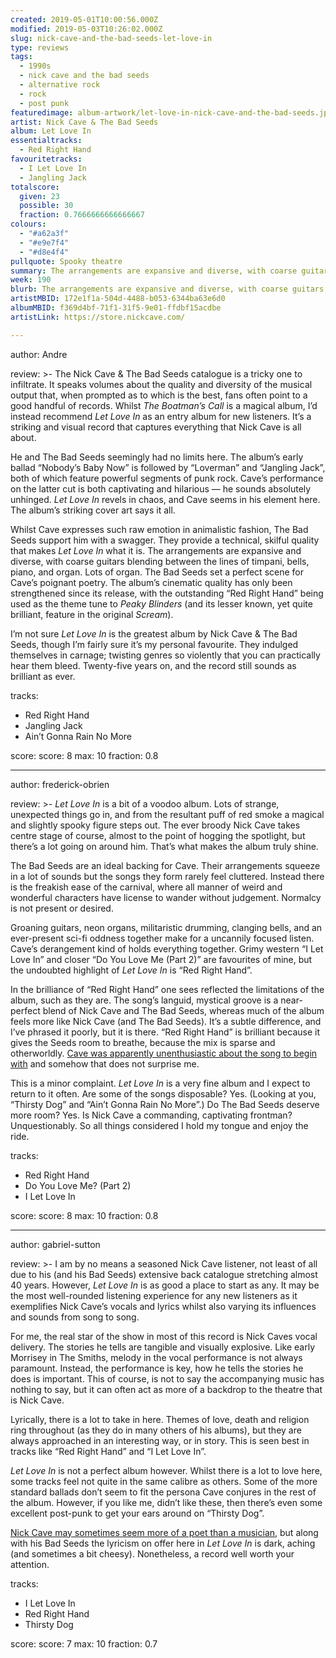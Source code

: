 ```yaml
---
created: 2019-05-01T10:00:56.000Z
modified: 2019-05-03T10:26:02.000Z
slug: nick-cave-and-the-bad-seeds-let-love-in
type: reviews
tags:
  - 1990s
  - nick cave and the bad seeds
  - alternative rock
  - rock
  - post punk
featuredimage: album-artwork/let-love-in-nick-cave-and-the-bad-seeds.jpg
artist: Nick Cave & The Bad Seeds
album: Let Love In
essentialtracks:
  - Red Right Hand
favouritetracks:
  - I Let Love In
  - Jangling Jack
totalscore:
  given: 23
  possible: 30
  fraction: 0.7666666666666667
colours:
  - "#a62a3f"
  - "#e9e7f4"
  - "#d8e4f4"
pullquote: Spooky theatre
summary: The arrangements are expansive and diverse, with coarse guitars blending between the lines of timpani, bells, piano, and organ. Lots of organ. The Bad Seeds set a perfect scene for Cave's poignant poetry.
week: 190
blurb: The arrangements are expansive and diverse, with coarse guitars blending between the lines of timpani, bells, piano, and organ. Lots of organ.
artistMBID: 172e1f1a-504d-4488-b053-6344ba63e6d0
albumMBID: f369d4bf-71f1-31f5-9e01-ffdbf15acdbe
artistLink: https://store.nickcave.com/

---
```


author: Andre

review: >-
  The Nick Cave & The Bad Seeds catalogue is a tricky one to infiltrate. It speaks volumes about the quality and diversity of the musical output that, when prompted as to which is the best, fans often point to a good handful of records. Whilst *The Boatman’s Call* is a magical album, I’d instead recommend *Let Love In* as an entry album for new listeners. It’s a striking and visual record that captures everything that Nick Cave is all about. 
  
  He and The Bad Seeds seemingly had no limits here. The album’s early ballad “Nobody’s Baby Now” is followed by “Loverman” and “Jangling Jack”, both of which feature powerful segments of punk rock. Cave’s performance on the latter cut is both captivating and hilarious — he sounds absolutely unhinged. *Let Love In* revels in chaos, and Cave seems in his element here. The album’s striking cover art says it all.

  Whilst Cave expresses such raw emotion in animalistic fashion, The Bad Seeds support him with a swagger. They provide a technical, skilful quality that makes *Let Love In* what it is. The arrangements are expansive and diverse, with coarse guitars blending between the lines of timpani, bells, piano, and organ. Lots of organ. The Bad Seeds set a perfect scene for Cave’s poignant poetry. The album’s cinematic quality has only been strengthened since its release, with the outstanding “Red Right Hand” being used as the theme tune to *Peaky Blinders* (and its lesser known, yet quite brilliant, feature in the original *Scream*). 
  
  I’m not sure *Let Love In* is the greatest album by Nick Cave & The Bad Seeds, though I’m fairly sure it’s my personal favourite. They indulged themselves in carnage; twisting genres so violently that you can practically hear them bleed. Twenty-five years on, and the record still sounds as brilliant as ever.

tracks:
  - Red Right Hand
  - ­­Jangling Jack
  - ­­Ain’t Gonna Rain No More

score:
  score: 8
  max: 10
  fraction: 0.8

---
author: frederick-obrien

review: >-
  *Let Love In* is a bit of a voodoo album. Lots of strange, unexpected things go in, and from the resultant puff of red smoke a magical and slightly spooky figure steps out. The ever broody Nick Cave takes centre stage of course, almost to the point of hogging the spotlight, but there’s a lot going on around him. That’s what makes the album truly shine.

  The Bad Seeds are an ideal backing for Cave. Their arrangements squeeze in a lot of sounds but the songs they form rarely feel cluttered. Instead there is the freakish ease of the carnival, where all manner of weird and wonderful characters have license to wander without judgement. Normalcy is not present or desired.

  Groaning guitars, neon organs, militaristic drumming, clanging bells, and an ever-present sci-fi oddness together make for a uncannily focused listen. Cave’s derangement kind of holds everything together. Grimy western “I Let Love In” and closer “Do You Love Me (Part 2)” are favourites of mine, but the undoubted highlight of *Let Love In* is “Red Right Hand”.

  In the brilliance of “Red Right Hand” one sees reflected the limitations of the album, such as they are. The song’s languid, mystical groove is a near-perfect blend of Nick Cave and The Bad Seeds, whereas much of the album feels more like Nick Cave (and The Bad Seeds). It’s a subtle difference, and I’ve phrased it poorly, but it is there. “Red Right Hand” is brilliant because it gives the Seeds room to breathe, because the mix is sparse and otherworldly. [Cave was apparently unenthusiastic about the song to begin with](https://nypost.com/2016/06/22/the-unlikely-story-behind-peaky-blinders-theme-song/) and somehow that does not surprise me.

  This is a minor complaint. *Let Love In* is a very fine album and I expect to return to it often. Are some of the songs disposable? Yes. (Looking at you, “Thirsty Dog” and “Ain’t Gonna Rain No More”.) Do The Bad Seeds deserve more room? Yes. Is Nick Cave a commanding, captivating frontman? Unquestionably. So all things considered I hold my tongue and enjoy the ride.

tracks:
  - Red Right Hand
  - ­­Do You Love Me? (Part 2)
  - ­­I Let Love In

score:
  score: 8
  max: 10
  fraction: 0.8

---
author: gabriel-sutton

review: >-
  I am by no means a seasoned Nick Cave listener, not least of all due to his (and his Bad Seeds) extensive back catalogue stretching almost 40 years. However, *Let Love In* is as good a place to start as any. It may be the most well-rounded listening experience for any new listeners as it exemplifies Nick Cave’s vocals and lyrics whilst also varying its influences and sounds from song to song.

  For me, the real star of the show in most of this record is Nick Caves vocal delivery. The stories he tells are tangible and visually explosive. Like early Morrisey in The Smiths, melody in the vocal performance is not always paramount. Instead, the performance is key, how he tells the stories he does is important. This of course, is not to say the accompanying music has nothing to say, but it can often act as more of a backdrop to the theatre that is Nick Cave.

  Lyrically, there is a lot to take in here. Themes of love, death and religion ring throughout (as they do in many others of his albums), but they are always approached in an interesting way, or in story. This is seen best in tracks like “Red Right Hand” and “I Let Love In”.

  *Let Love In* is not a perfect album however. Whilst there is a lot to love here, some tracks feel not quite in the same calibre as others. Some of the more standard ballads don’t seem to fit the persona Cave conjures in the rest of the album. However, if you like me, didn’t like these, then there’s even some excellent post-punk to get your ears around on “Thirsty Dog”.

  [Nick Cave may sometimes seem more of a poet than a musician](/reviews/nick-cave-and-the-bad-seeds-ghosteen/), but along with his Bad Seeds the lyricism on offer here in *Let Love In* is dark, aching (and sometimes a bit cheesy). Nonetheless, a record well worth your attention.

tracks:
  - I Let Love In
  - ­­Red Right Hand
  - ­­Thirsty Dog
  
score:
  score: 7
  max: 10
  fraction: 0.7

